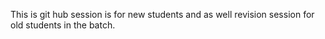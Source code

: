 This is git hub session is for new students and as well revision session for old students in the batch.
